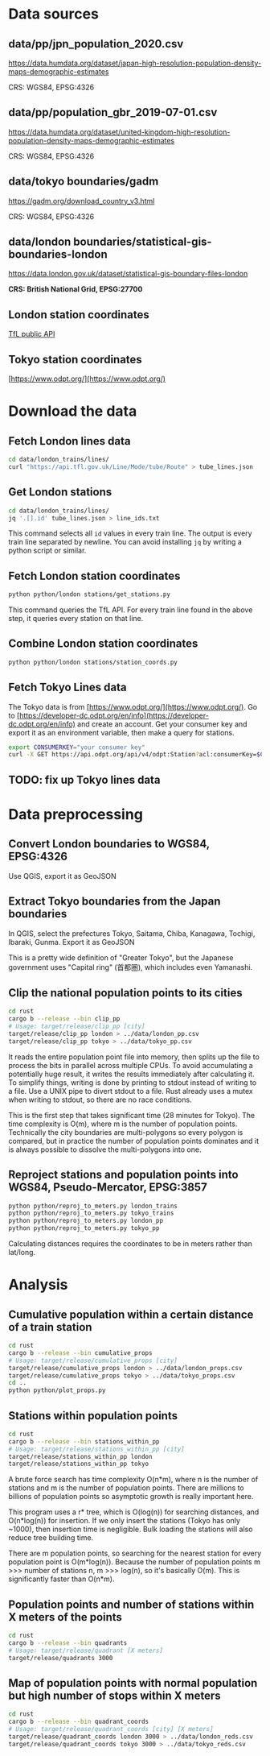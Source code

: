 # Data sources

## data/pp/jpn_population_2020.csv
https://data.humdata.org/dataset/japan-high-resolution-population-density-maps-demographic-estimates

CRS: WGS84, EPSG:4326

## data/pp/population_gbr_2019-07-01.csv
https://data.humdata.org/dataset/united-kingdom-high-resolution-population-density-maps-demographic-estimates

CRS: WGS84, EPSG:4326

## data/tokyo boundaries/gadm
https://gadm.org/download_country_v3.html

CRS: WGS84, EPSG:4326

## data/london boundaries/statistical-gis-boundaries-london
https://data.london.gov.uk/dataset/statistical-gis-boundary-files-london

**CRS: British National Grid, EPSG:27700**

## London station coordinates

[TfL public API](https://api.tfl.gov.uk)

## Tokyo station coordinates

[https://www.odpt.org/](https://www.odpt.org/)

# Download the data

## Fetch London lines data

```sh
cd data/london_trains/lines/
curl "https://api.tfl.gov.uk/Line/Mode/tube/Route" > tube_lines.json
```

## Get London stations

```sh
cd data/london_trains/lines/
jq '.[].id' tube_lines.json > line_ids.txt
```

This command selects all `id` values in every train line. The output is every train line separated by newline. You can avoid installing `jq` by writing a python script or similar. 

## Fetch London station coordinates

```sh
python python/london stations/get_stations.py
```

This command queries the TfL API. For every train line found in the above step, it queries every station on that line.

## Combine London station coordinates

```sh
python python/london stations/station_coords.py
```

## Fetch Tokyo Lines data

The Tokyo data is from [https://www.odpt.org/](https://www.odpt.org/). Go to [https://developer-dc.odpt.org/en/info](https://developer-dc.odpt.org/en/info) and create an account. Get your consumer key and export it as an environment variable, then make a query for stations.

```sh
export CONSUMERKEY="your consumer key"
curl -X GET https://api.odpt.org/api/v4/odpt:Station?acl:consumerKey=$CONSUMERKEY
```

## TODO: fix up Tokyo lines data

# Data preprocessing

## Convert London boundaries to WGS84, EPSG:4326

Use QGIS, export it as GeoJSON

## Extract Tokyo boundaries from the Japan boundaries

In QGIS, select the prefectures Tokyo, Saitama, Chiba, Kanagawa, Tochigi, Ibaraki, Gunma. Export it as GeoJSON

This is a pretty wide definition of "Greater Tokyo", but the Japanese government uses "Capital ring" (首都圏), which includes even Yamanashi.

## Clip the national population points to its cities

```sh
cd rust
cargo b --release --bin clip_pp
# Usage: target/release/clip_pp [city]
target/release/clip_pp london > ../data/london_pp.csv
target/release/clip_pp tokyo > ../data/tokyo_pp.csv
```

It reads the entire population point file into memory, then splits up the file to process the bits in parallel across multiple CPUs. To avoid accumulating a potentially huge result, it writes the results immediately after calculating it. To simplify things, writing is done by printing to stdout instead of writing to a file. Use a UNIX pipe to divert stdout to a file. Rust already uses a mutex when writing to stdout, so there are no race conditions.

This is the first step that takes significant time (28 minutes for Tokyo). The time complexity is O(m), where m is the number of population points. Technically the city boundaries are multi-polygons so every polygon is compared, but in practice the number of population points dominates and it is always possible to dissolve the multi-polygons into one.

## Reproject stations and population points into WGS84, Pseudo-Mercator, EPSG:3857

```sh
python python/reproj_to_meters.py london_trains
python python/reproj_to_meters.py tokyo_trains
python python/reproj_to_meters.py london_pp
python python/reproj_to_meters.py tokyo_pp
```

Calculating distances requires the coordinates to be in meters rather than lat/long.

# Analysis

## Cumulative population within a certain distance of a train station

```sh
cd rust
cargo b --release --bin cumulative_props
# Usage: target/release/cumulative_props [city]
target/release/cumulative_props london > ../data/london_props.csv
target/release/cumulative_props tokyo > ../data/tokyo_props.csv
cd ..
python python/plot_props.py
```

## Stations within population points

```sh
cd rust
cargo b --release --bin stations_within_pp
# Usage: target/release/stations_within_pp [city]
target/release/stations_within_pp london
target/release/stations_within_pp tokyo
```

A brute force search has time complexity O(n\*m), where n is the number of stations and m is the number of population points. There are millions to billions of population points so asymptotic growth is really important here.

This program uses a r\* tree, which is O(log(n)) for searching distances, and O(n\*log(n)) for insertion. If we only insert the stations (Tokyo has only ~1000), then insertion time is negligible. Bulk loading the stations will also reduce tree building time.

There are m population points, so searching for the nearest station for every population point is O(m\*log(n)). Because the number of population points m >>> number of stations n, m >>> log(n), so it's basically O(m). This is significantly faster than O(n\*m).

## Population points and number of stations within X meters of the points

```sh
cd rust
cargo b --release --bin quadrants
# Usage: target/release/quadrant [X meters]
target/release/quadrants 3000
```

## Map of population points with normal population but high number of stops within X meters

```sh
cd rust
cargo b --release --bin quadrant_coords
# Usage: target/release/quadrant_coords [city] [X meters]
target/release/quadrant_coords london 3000 > ../data/london_reds.csv
target/release/quadrant_coords tokyo 3000 > ../data/tokyo_reds.csv
```

